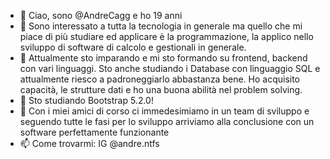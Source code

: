 - 👋 Ciao, sono @AndreCagg e ho 19 anni 
- 👀 Sono interessato a tutta la tecnologia in generale ma quello che mi piace di più studiare ed applicare è la programmazione, la applico nello sviluppo di software di calcolo e gestionali in generale.
- 🌱 Attualmente sto imparando e mi sto formando su frontend, backend con vari linguaggi. Sto anche studiando i Database con linguaggio SQL e attualmente riesco a padroneggiarlo abbastanza bene. Ho acquisito capacità, le strutture dati e ho una buona abilità nel problem solving.
- 🌱 Sto studiando Bootstrap 5.2.0!
- 💞️ Con i miei amici di corso ci immedesimiamo in un team di sviluppo e seguendo tutte le fasi per lo sviluppo arriviamo alla conclusione con un software perfettamente funzionante
- 📫 Come trovarmi: IG @andre.ntfs 

<!---
AndreCagg/AndreCagg is a ✨ special ✨ repository because its `README.md` (this file) appears on your GitHub profile.
You can click the Preview link to take a look at your changes.
--->
